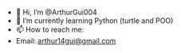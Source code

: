 - 👋 Hi, I’m @ArthurGui004
- 🌱 I’m currently learning Python (turtle and POO)
- 📫 How to reach me:
- Email: arthur14gui@gmail.com


<!---
ArthurGui004/ArthurGui004 is a ✨ special ✨ repository because its `README.md` (this file) appears on your GitHub profile.
You can click the Preview link to take a look at your changes.
--->
